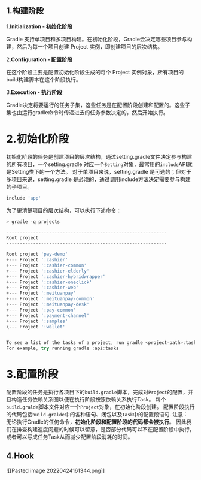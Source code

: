 ## 1.构建阶段
1.**Initialization - 初始化阶段**

Gradle 支持单项目和多项目构建。在初始化阶段，Gradle会决定哪些项目参与构建，然后为每一个项目创建 Project 实例，即创建项目的层次结构。

2.**Configuration - 配置阶段**

在这个阶段主要是配置初始化阶段生成的每个 Project 实例对象，所有项目的build构建脚本在这个阶段执行。

3.**Execution - 执行阶段**

Gradle决定将要运行的任务子集，这些任务是在配置阶段创建和配置的。这些子集也由运行gradle命令时传递进去的任务参数决定的，然后开始执行。

# 2.初始化阶段
初始化阶段的任务是创建项目的层次结构，通过setting.gradle文件决定参与构建的所有项目，一个setting.gradle 对应一个`Setting`对象，最常用的`include`API就是Setting类下的一个方法。
对于单项目来说，setting.gradle 是可选的；但对于多项目来说，setting.gradle 是必须的，通过调用include方法决定需要参与构建的子项目。

```Groovy
include 'app'
```

为了更清楚项目的层次结构，可以执行下述命令：

``` groovy
> gradle -q projects

------------------------------------------------------------
Root project
------------------------------------------------------------

Root project 'pay-demo'
+--- Project ':cashier'
+--- Project ':cashier-common'
+--- Project ':cashier-elderly'
+--- Project ':cashier-hybridwrapper'
+--- Project ':cashier-oneclick'
+--- Project ':cashier-web'
+--- Project ':meituanpay'
+--- Project ':meituanpay-common'
+--- Project ':meituanpay-desk'
+--- Project ':pay-common'
+--- Project ':payment-channel'
+--- Project ':samples'
\--- Project ':wallet'


To see a list of the tasks of a project, run gradle <project-path>:tasks
For example, try running gradle :api:tasks
```

# 3.配置阶段
配置阶段的任务是执行各项目下的`build.gradle`脚本，完成对`Project`的配置，并且构造任务依赖关系图以便在执行阶段按照依赖关系执行Task。 每个`build.gralde`脚本文件对应一个`Project`对象，在初始化阶段创建。 配置阶段执行的代码包括`build.gralde`中的各种语句、闭包以及`Task`中的配置段语句.
注意： 无论执行Gradle的任何命令，**初始化阶段和配置阶段的代码都会被执行**。 因此我们在排查构建速度问题的时候可以留意，是否部分代码可以不在配置阶段中执行，或者可以写成任务Task从而减少配置阶段消耗的时间。


## 4.Hook
![[Pasted image 20220424161344.png]]